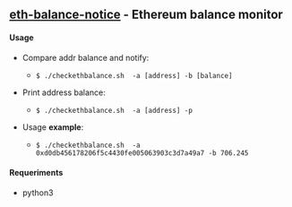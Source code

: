## [eth-balance-notice](https://github.com/eif0/eth-balance-notice/) - Ethereum balance monitor

#### Usage

* Compare addr balance and notify:
	* ``$ ./checkethbalance.sh  -a [address] -b [balance]``

* Print address balance:
	* ``$ ./checkethbalance.sh  -a [address] -p``


* Usage __example__:
	* ``$ ./checkethbalance.sh  -a 0xd0db456178206f5c4430fe005063903c3d7a49a7 -b 706.245``


#### Requeriments

* python3

